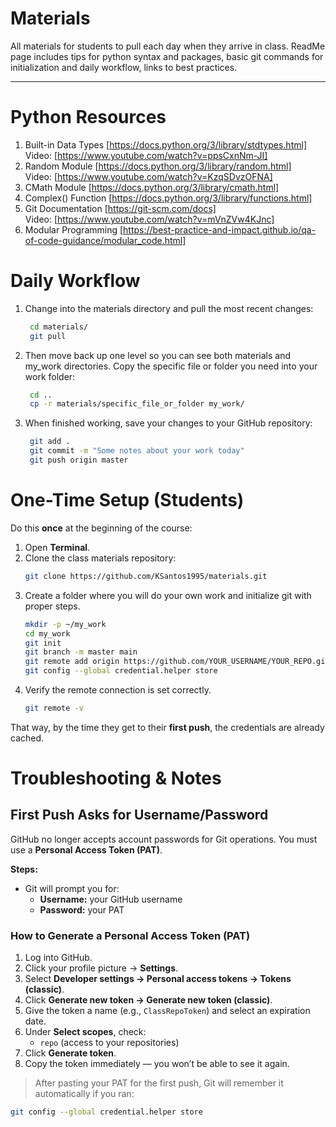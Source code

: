 # Materials

All materials for students to pull each day when they arrive in class. ReadMe page includes tips for python syntax and packages, basic git commands for initialization and daily workflow, links to best practices.

---

# Python Resources

1. Built-in Data Types [https://docs.python.org/3/library/stdtypes.html]  
Video: [https://www.youtube.com/watch?v=ppsCxnNm-JI]
2. Random Module [https://docs.python.org/3/library/random.html]  
Video: [https://www.youtube.com/watch?v=KzqSDvzOFNA]
3. CMath Module [https://docs.python.org/3/library/cmath.html]
4. Complex() Function [https://docs.python.org/3/library/functions.html]
5. Git Documentation [https://git-scm.com/docs]  
Video: [https://www.youtube.com/watch?v=mVnZVw4KJnc]
6. Modular Programming [https://best-practice-and-impact.github.io/qa-of-code-guidance/modular_code.html]

# Daily Workflow

1. Change into the materials directory and pull the most recent changes:
   ```bash
    cd materials/
    git pull
2. Then move back up one level so you can see both materials and my_work directories. Copy the specific file or folder you need into your work folder:
   ```bash
    cd ..
    cp -r materials/specific_file_or_folder my_work/
3. When finished working, save your changes to your GitHub repository:
   ```bash
    git add .
    git commit -m "Some notes about your work today"
    git push origin master

# One-Time Setup (Students)

Do this **once** at the beginning of the course:

1. Open **Terminal**.
2. Clone the class materials repository:
   ```bash
   git clone https://github.com/KSantos1995/materials.git
3. Create a folder where you will do your own work and initialize git with proper steps.
    ```bash
    mkdir -p ~/my_work
    cd my_work
    git init
    git branch -m master main
    git remote add origin https://github.com/YOUR_USERNAME/YOUR_REPO.git
    git config --global credential.helper store

4. Verify the remote connection is set correctly.
    ```bash
    git remote -v

That way, by the time they get to their **first push**, the credentials are already cached.  

# Troubleshooting & Notes

## First Push Asks for Username/Password
GitHub no longer accepts account passwords for Git operations. You must use a **Personal Access Token (PAT)**.

**Steps:**
- Git will prompt you for:
  - **Username:** your GitHub username  
  - **Password:** your PAT

### How to Generate a Personal Access Token (PAT)
1. Log into GitHub.  
2. Click your profile picture → **Settings**.  
3. Select **Developer settings → Personal access tokens → Tokens (classic)**.  
4. Click **Generate new token → Generate new token (classic)**.  
5. Give the token a name (e.g., `ClassRepoToken`) and select an expiration date.  
6. Under **Select scopes**, check:
   - `repo` (access to your repositories)  
7. Click **Generate token**.  
8. Copy the token immediately — you won’t be able to see it again.  

> After pasting your PAT for the first push, Git will remember it automatically if you ran:
```bash
git config --global credential.helper store